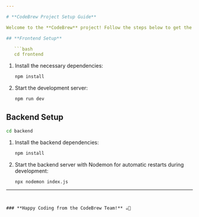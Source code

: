 ```yaml
---

# **CodeBrew Project Setup Guide**

Welcome to the **CodeBrew** project! Follow the steps below to get the frontend and backend up and running.

## **Frontend Setup**

   ```bash
   cd frontend
   ```
1. Install the necessary dependencies:

   ```bash
   npm install
   ```

2. Start the development server:

   ```bash
   npm run dev
   ```

## **Backend Setup**
   ```bash
   cd backend
   ```
1. Install the backend dependencies:

   ```bash
   npm install
   ```

2. Start the backend server with Nodemon for automatic restarts during development:

   ```bash
   npx nodemon index.js
   ```

---
```


### **Happy Coding from the CodeBrew Team!** ☕🚀

